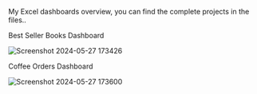 My Excel dashboards overview, you can find the complete projects in the files.. 


Best Seller Books Dashboard

![Screenshot 2024-05-27 173426](https://github.com/mariiamayy/Excel_Projects/assets/157510408/7fd79129-5cea-436e-8f65-899bf0f9e4b8)


Coffee Orders Dashboard 

![Screenshot 2024-05-27 173600](https://github.com/mariiamayy/Excel_Projects/assets/157510408/b6a4444b-8e90-4d86-8738-5a518c2b71ca)
